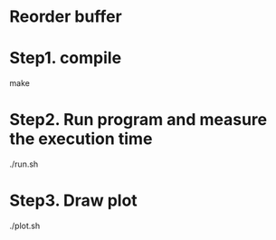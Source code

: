 # Reorder buffer

# Step1. compile
make

# Step2. Run program and measure the execution time
./run.sh

# Step3. Draw plot
./plot.sh
